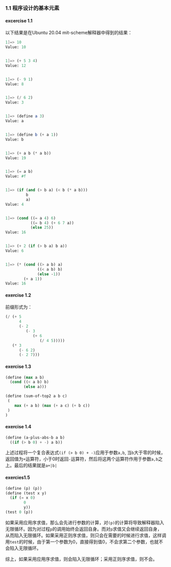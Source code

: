 ### 1.1 程序设计的基本元素

#### excercise 1.1

以下结果是在Ubuntu 20.04 mit-scheme解释器中得到的结果：

```scheme
1]=> 10
Value: 10


1]=> (+ 5 3 4)
Value: 12


1]=> (- 9 1)
Value: 8


1]=> (/ 6 2)
Value: 3


1]=> (define a 3)
Value: a


1]=> (define b (+ a 1))
Value: b


1]=> (+ a b (* a b))
Value: 19


1]=> (= a b)
Value: #f


1]=> (if (and (> b a) (< b (* a b)))
         b
         a)
Value: 4


1]=> (cond ((= a 4) 6)
           ((= b 4) (+ 6 7 a))
           (else 25))
Value: 16


1]=> (+ 2 (if (> b a) b a))
Value: 6


1]=> (* (cond ((> a b) a)
              ((< a b) b)
              (else -1))
        (+ a 1))
Value: 16
```

#### exercise 1.2

前缀形式为：

```scheme
(/ (+ 5
      4
      (- 2
         (- 3
            (+ 6
               (/ 4 5)))))
   (* 3
      (- 6 2)
      (- 2 7)))
```

#### exercise 1.3

```scheme
(define (max a b)
  (cond ((< a b) b)
        (else a)))

(define (sum-of-top2 a b c)
 (
  	max (+ a b) (max (+ a c) (+ b c))
 )
)
```

#### exercise 1.4

```scheme
(define (a-plus-abs-b a b)
  ((if (> b 0) + -) a b))
```

上述过程将一个复合表达式``(if (> b 0) + -)``应用于参数``a,b``, 当``b``大于零的时候，返回值为``+``运算符，小于0时返回``-``运算符，然后将这两个运算符作用于参数``a,b``之上。最后的结果就是``a+|b|``

#### exercies1.5

````scheme
(define (p) (p))
(define (test x y)
  (if (= x 0)
        0
        y))
(test 0 (p))
````

如果采用应用序求值，那么会先进行参数的计算，对``(p)``的计算将导致解释器陷入无限循环。因为对过程``p``的调用始终会返回自身。而对``p``求值又会继续返回自身，从而陷入无限循环。如果采用正则序求值，则只会在需要的时候进行求值，这样调用``test``的时候，由于第一个参数为0，直接得到值0，不会求第二个参数，也就不会陷入无限循环。

综上，如果采用应用序求值，则会陷入无限循环；采用正则序求值，则不会。